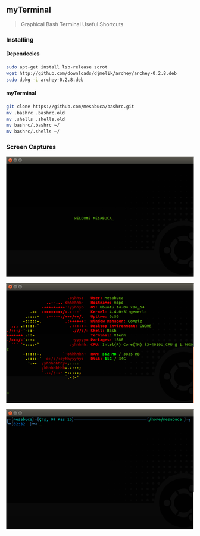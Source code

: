 ## myTerminal
> Graphical Bash Terminal
> Useful Shortcuts
### Installing
#### Dependecies
```bash
sudo apt-get install lsb-release scrot
wget http://github.com/downloads/djmelik/archey/archey-0.2.8.deb
sudo dpkg -i archey-0.2.8.deb
```

#### myTerminal
```bash
git clone https://github.com/mesabuca/bashrc.git
mv .bashrc .bashrc.old
mv .shells .shells.old
mv bashrc/.bashrc ~/
mv bashrc/.shells ~/
```
### Screen Captures

![Start up](/img/Startup.png)

![System Informations](/img/SystemInfos.png)

![Prompt](/img/Prompt.png)
